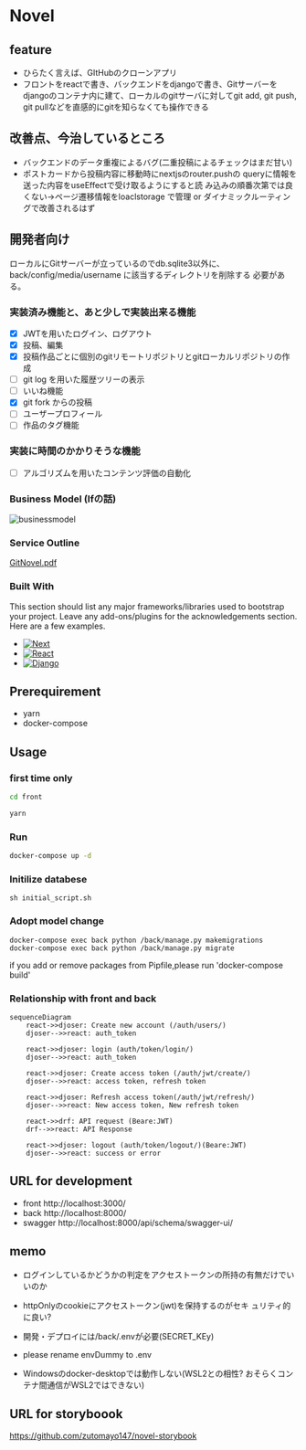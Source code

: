 # Novel

## feature

- ひらたく言えば、GItHubのクローンアプリ
- フロントをreactで書き、バックエンドをdjangoで書き、Gitサーバーをdjangoのコンテナ内に建て、ローカルのgitサーバに対してgit add, git push, git pullなどを直感的にgitを知らなくても操作できる

## 改善点、今治しているところ

- バックエンドのデータ重複によるバグ(二重投稿によるチェックはまだ甘い)
- ポストカードから投稿内容に移動時にnextjsのrouter.pushの
  queryに情報を送った内容をuseEffectで受け取るようにすると読
  み込みの順番次第では良くない->ページ遷移情報をloaclstorage
  で管理 or ダイナミックルーティングで改善されるはず

## 開発者向け

ローカルにGitサーバーが立っているのでdb.sqlite3以外に、
back/config/media/username に該当するディレクトリを削除する
必要がある。

### 実装済み機能と、あと少しで実装出来る機能

- [x] JWTを用いたログイン、ログアウト
- [x] 投稿、編集
- [x] 投稿作品ごとに個別のgitリモートリポジトリとgitローカルリポジトリの作成
- [ ] git log を用いた履歴ツリーの表示
- [ ] いいね機能
- [x] git fork からの投稿
- [ ] ユーザープロフィール
- [ ] 作品のタグ機能

### 実装に時間のかかりそうな機能

- [ ] アルゴリズムを用いたコンテンツ評価の自動化

### Business Model (Ifの話)

![businessmodel](https://user-images.githubusercontent.com/42014197/200145886-cb086285-8f38-4657-884e-afcde7960236.png)

### Service Outline

[GitNovel.pdf](https://github.com/zutomayo147/Novel/files/9944859/GitNovel.pdf)

### Built With

This section should list any major frameworks/libraries used to bootstrap your project. Leave any add-ons/plugins for the acknowledgements section. Here are a few examples.

* [![Next][Next.js]][Next-url]
* [![React][React.js]][React-url]
* [![Django][Django]][Django-url]


## Prerequirement

- yarn
- docker-compose

## Usage

### first time only

```sh
cd front

yarn
``````
### Run

```sh
docker-compose up -d

```

### Initilize databese

<!-- docker-compose exec back /bin/sh -->
```
sh initial_script.sh
```
### Adopt model change

<!-- docker-compose exec back /bin/sh -->
```
docker-compose exec back python /back/manage.py makemigrations
docker-compose exec back python /back/manage.py migrate
```

if you add or remove packages from Pipfile,please run 'docker-compose build'

<!-- if you add or remove packages from packages.json or Pipfile, -->
<!-- please run 'docker-compose build' -->

### Relationship with front and back

```mermaid
sequenceDiagram
    react->>djoser: Create new account (/auth/users/)
    djoser-->>react: auth_token

    react->>djoser: login (auth/token/login/)
    djoser-->>react: auth_token

    react->>djoser: Create access token (/auth/jwt/create/)
    djoser-->>react: access token, refresh token

    react->>djoser: Refresh access token(/auth/jwt/refresh/)
    djoser-->>react: New access token, New refresh token

    react->>drf: API request (Beare:JWT)
    drf-->>react: API Response

    react->>djoser: logout (auth/token/logout/)(Beare:JWT)
    djoser-->>react: success or error

```

## URL for development

- front  http://localhost:3000/
- back  http://localhost:8000/
- swagger http://localhost:8000/api/schema/swagger-ui/

## memo

- ログインしているかどうかの判定をアクセストークンの所持の有無だけでいいのか
- httpOnlyのcookieにアクセストークン(jwt)を保持するのがセキ
  ュリティ的に良い?

- 開発・デプロイには/back/.envが必要(SECRET_KEy)
- please rename envDummy to .env
- Windowsのdocker-desktopでは動作しない(WSL2との相性? おそらくコンテナ間通信がWSL2ではできない)

## URL for storyboook

https://github.com/zutomayo147/novel-storybook

<!-- MARKDOWN LINKS & IMAGES -->
<!-- https://www.markdownguide.org/basic-syntax/#reference-style-links -->
[contributors-shield]: https://img.shields.io/github/contributors/othneildrew/Best-README-Template.svg?style=for-the-badge
[contributors-url]: https://github.com/othneildrew/Best-README-Template/graphs/contributors
[forks-shield]: https://img.shields.io/github/forks/othneildrew/Best-README-Template.svg?style=for-the-badge
[forks-url]: https://github.com/othneildrew/Best-README-Template/network/members
[stars-shield]: https://img.shields.io/github/stars/othneildrew/Best-README-Template.svg?style=for-the-badge
[stars-url]: https://github.com/othneildrew/Best-README-Template/stargazers
[issues-shield]: https://img.shields.io/github/issues/othneildrew/Best-README-Template.svg?style=for-the-badge
[issues-url]: https://github.com/othneildrew/Best-README-Template/issues
[license-shield]: https://img.shields.io/github/license/othneildrew/Best-README-Template.svg?style=for-the-badge
[license-url]: https://github.com/othneildrew/Best-README-Template/blob/master/LICENSE.txt
[product-screenshot]: images/screenshot.png
[Next.js]: https://img.shields.io/badge/next.js-000000?style=for-the-badge&logo=nextdotjs&logoColor=white
[Next-url]: https://nextjs.org/
[React.js]: https://img.shields.io/badge/React-20232A?style=for-the-badge&logo=react&logoColor=61DAFB
[React-url]: https://reactjs.org/
[Django]: https://img.shields.io/badge/-Django-092E20.svg?logo=django&style=flat-square
[Django-url]:"https://docs.djangoproject.com/en/4.1/"